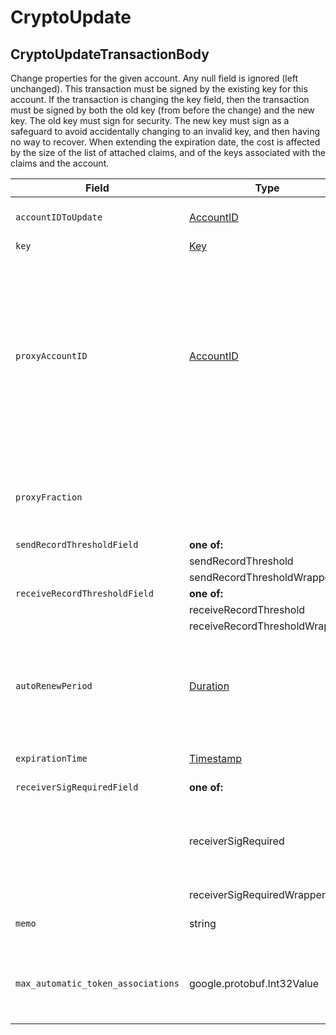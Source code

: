 # CryptoUpdate

## CryptoUpdateTransactionBody

Change properties for the given account. Any null field is ignored (left unchanged). This transaction must be signed by the existing key for this account. If the transaction is changing the key field, then the transaction must be signed by both the old key (from before the change) and the new key. The old key must sign for security. The new key must sign as a safeguard to avoid accidentally changing to an invalid key, and then having no way to recover. When extending the expiration date, the cost is affected by the size of the list of attached claims, and of the keys associated with the claims and the account.

| Field                              | Type                                       | Description                                                                                                                                                                                                                                                                                                                                                                                                                   |
| ---------------------------------- | ------------------------------------------ | ----------------------------------------------------------------------------------------------------------------------------------------------------------------------------------------------------------------------------------------------------------------------------------------------------------------------------------------------------------------------------------------------------------------------------- |
| `accountIDToUpdate`                | [AccountID](../basic-types/accountid.md)   | The account ID which is being updated in this transaction                                                                                                                                                                                                                                                                                                                                                                     |
| `key`                              | [Key](../basic-types/key.md)               | The new key                                                                                                                                                                                                                                                                                                                                                                                                                   |
| `proxyAccountID`                   | [AccountID](../basic-types/accountid.md)   | ID of the account to which this account is proxy staked. If proxyAccountID is null, or is an invalid account, or is an account that isn't a node, then this account is automatically proxy staked to a node chosen by the network, but without earning payments. If the proxyAccountID account refuses to accept proxy staking , or if it is not currently running a node, then it will behave as if proxyAccountID was null. |
| `proxyFraction`                    |                                            | **\[Deprecated].** payments earned from proxy staking are shared between the node and this account, with proxyFraction / 10000 going to this account                                                                                                                                                                                                                                                                          |
| `sendRecordThresholdField`         | **one of:**                                | **\[Deprecated v0.8.0**]                                                                                                                                                                                                                                                                                                                                                                                                      |
|                                    | sendRecordThreshold                        |                                                                                                                                                                                                                                                                                                                                                                                                                               |
|                                    | sendRecordThresholdWrapper                 | google.protobuf.UInt64Value                                                                                                                                                                                                                                                                                                                                                                                                   |
| `receiveRecordThresholdField`      | **one of:**                                | **\[Deprecated v0.8.0**]                                                                                                                                                                                                                                                                                                                                                                                                      |
|                                    | receiveRecordThreshold                     |                                                                                                                                                                                                                                                                                                                                                                                                                               |
|                                    | receiveRecordThresholdWrapper              | google.protobuf.UInt64Value                                                                                                                                                                                                                                                                                                                                                                                                   |
| `autoRenewPeriod`                  | [Duration](../miscellaneous/duration.md)   | The duration in which it will automatically extend the expiration period. If it doesn't have enough balance, it extends as long as possible. If it is empty when it expires, then it is deleted.                                                                                                                                                                                                                              |
| `expirationTime`                   | [Timestamp](../miscellaneous/timestamp.md) | The new expiration time to extend to (ignored if equal to or before the current one)                                                                                                                                                                                                                                                                                                                                          |
| `receiverSigRequiredField`         | **one of:**                                |                                                                                                                                                                                                                                                                                                                                                                                                                               |
|                                    | receiverSigRequired                        | \[Deprecated] Do NOT use this field to set a false value because the server cannot distinguish from the default value. Use receiverSigRequiredWrapper field for this purpose.                                                                                                                                                                                                                                                 |
|                                    | receiverSigRequiredWrapper                 | google.protobuf.BoolValue                                                                                                                                                                                                                                                                                                                                                                                                     |
| `memo`                             | string                                     | The memo associated with the account (UTF-8 encoding max 100 bytes)                                                                                                                                                                                                                                                                                                                                                           |
| `max_automatic_token_associations` | google.protobuf.Int32Value                 | The maximum number of tokens that an Account can be implicitly associated with. Up to a 1000 including implicit and explicit associations.                                                                                                                                                                                                                                                                                    |
